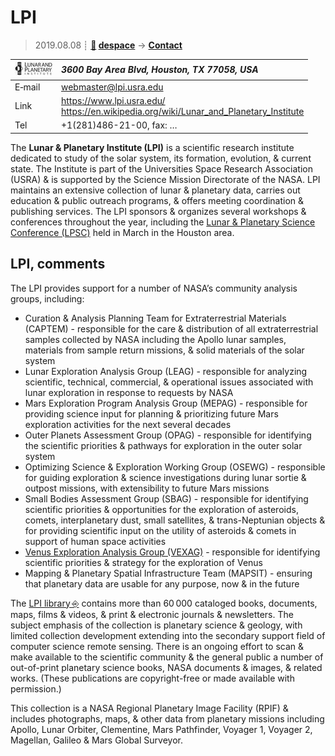 # LPI
> 2019.08.08 ┊ **[🚀](../index/index.md) [despace](index.md)** → **[Contact](contact.md)**

|[![](f/contact/l/lpi_logo1_thumb.jpg)](f/contact/l/lpi_logo1.png)|*3600 Bay Area Blvd, Houston, TX 77058, USA*|
|:--|:--|
|E‑mail| <webmaster@lpi.usra.edu> |
|Link| <https://www.lpi.usra.edu/><br> <https://en.wikipedia.org/wiki/Lunar_and_Planetary_Institute> |
|Tel| +1(281)486-21-00, fax: … |

The **Lunar & Planetary Institute (LPI)** is a scientific research institute dedicated to study of the solar system, its formation, evolution, & current state. The Institute is part of the Universities Space Research Association (USRA) & is supported by the Science Mission Directorate of the NASA. LPI maintains an extensive collection of lunar & planetary data, carries out education & public outreach programs, & offers meeting coordination & publishing services. The LPI sponsors & organizes several workshops & conferences throughout the year, including the [Lunar & Planetary Science Conference (LPSC)](lpsc.md) held in March in the Houston area.


<p style="page-break-after:always"> </p>

## LPI, comments

The LPI provides support for a number of NASA’s community analysis groups, including:

   - Curation & Analysis Planning Team for Extraterrestrial Materials (CAPTEM) - responsible for the care & distribution of all extraterrestrial samples collected by NASA including the Apollo lunar samples, materials from sample return missions, & solid materials of the solar system
   - Lunar Exploration Analysis Group (LEAG) - responsible for analyzing scientific, technical, commercial, & operational issues associated with lunar exploration in response to requests by NASA
   - Mars Exploration Program Analysis Group (MEPAG) - responsible for providing science input for planning & prioritizing future Mars exploration activities for the next several decades
   - Outer Planets Assessment Group (OPAG) - responsible for identifying the scientific priorities & pathways for exploration in the outer solar system
   - Optimizing Science & Exploration Working Group (OSEWG) - responsible for guiding exploration & science investigations during lunar sortie & outpost missions, with extensibility to future Mars missions
   - Small Bodies Assessment Group (SBAG) - responsible for identifying scientific priorities & opportunities for the exploration of asteroids, comets, interplanetary dust, small satellites, & trans-Neptunian objects & for providing scientific input on the utility of asteroids & comets in support of human space activities
   - [Venus Exploration Analysis Group (VEXAG)](vexag.md) - responsible for identifying scientific priorities & strategy for the exploration of Venus
   - Mapping & Planetary Spatial Infrastructure Team (MAPSIT) - ensuring that planetary data are usable for any purpose, now & in the future

The [LPI library ⎆](http://www.lpi.usra.edu/library/) contains more than 60 000 cataloged books, documents, maps, films & videos, & print & electronic journals & newsletters. The subject emphasis of the collection is planetary science & geology, with limited collection development extending into the secondary support field of computer science remote sensing. There is an ongoing effort to scan & make available to the scientific community & the general public a number of out-of-print planetary science books, NASA documents & images, & related works. (These publications are copyright-free or made available with permission.)

This collection is a NASA Regional Planetary Image Facility (RPIF) & includes photographs, maps, & other data from planetary missions including Apollo, Lunar Orbiter, Clementine, Mars Pathfinder, Voyager 1, Voyager 2, Magellan, Galileo & Mars Global Surveyor.
